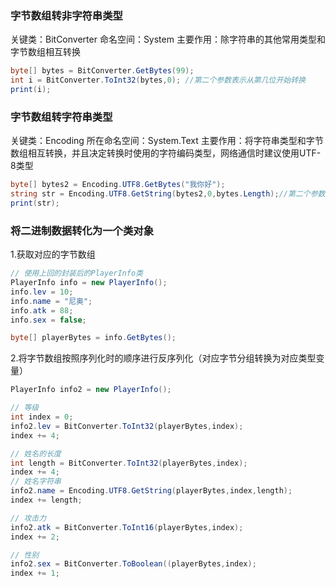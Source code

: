  ### 字节数组转非字符串类型
关键类：BitConverter
命名空间：System
主要作用：除字符串的其他常用类型和字节数组相互转换

```C#
byte[] bytes = BitConverter.GetBytes(99);
int i = BitConverter.ToInt32(bytes,0); //第二个参数表示从第几位开始转换
print(i);
```
### 字节数组转字符串类型
关键类：Encoding
所在命名空间：System.Text
主要作用：将字符串类型和字节数组相互转换，并且决定转换时使用的字符编码类型，网络通信时建议使用UTF-8类型 
```C#
byte[] bytes2 = Encoding.UTF8.GetBytes("我你好");
string str = Encoding.UTF8.GetString(bytes2,0,bytes.Length);//第二个参数表示从第几位开始转换，第三个表示转化多少位
print(str);
```

### 将二进制数据转化为一个类对象
1.获取对应的字节数组
```C#
// 使用上回的封装后的PlayerInfo类
PlayerInfo info = new PlayerInfo();
info.lev = 10;
info.name = "尼奥";
info.atk = 88;
info.sex = false; 

byte[] playerBytes = info.GetBytes();
```
2.将字节数组按照序列化时的顺序进行反序列化（对应字节分组转换为对应类型变量）
```C#
PlayerInfo info2 = new PlayerInfo();

// 等级
int index = 0;
info2.lev = BitConverter.ToInt32(playerBytes,index);
index += 4;

// 姓名的长度
int length = BitConverter.ToInt32(playerBytes,index);
index += 4;
// 姓名字符串
info2.name = Encoding.UTF8.GetString(playerBytes,index,length);
index += length;

// 攻击力
info2.atk = BitConverter.ToInt16(playerBytes,index);
index += 2;

// 性别
info2.sex = BitConverter.ToBoolean((playerBytes,index);
index += 1;

```
